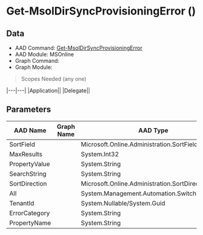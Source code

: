 # Get-MsolDirSyncProvisioningError ()

## Data

+ AAD Command: [Get-MsolDirSyncProvisioningError](https://docs.microsoft.com/en-us/powershell/module/MSOnline/Get-MsolDirSyncProvisioningError)
+ AAD Module: MSOnline
+ Graph Command: [](https://docs.microsoft.com/en-us/powershell/module//)
+ Graph Module: 

> Scopes Needed (any one)

|---|---|
|Application||
|Delegate||

## Parameters

|AAD Name|Graph Name|AAD Type|Graph Type|Infos|
|---|---|---|---|---|
|SortField||Microsoft.Online.Administration.SortField|||
|MaxResults||System.Int32|||
|PropertyValue||System.String|||
|SearchString||System.String|||
|SortDirection||Microsoft.Online.Administration.SortDirection|||
|All||System.Management.Automation.SwitchParameter|||
|TenantId||System.Nullable/System.Guid|||
|ErrorCategory||System.String|||
|PropertyName||System.String|||

